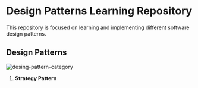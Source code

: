 # Design Patterns Learning Repository

This repository is focused on learning and implementing different software design patterns.

## Design Patterns
![desing-pattern-category](https://media.licdn.com/dms/image/v2/D4E12AQG2qkDV8YR7Sg/article-inline_image-shrink_1500_2232/article-inline_image-shrink_1500_2232/0/1659334507497?e=1732147200&v=beta&t=Sj6lq36UQJCuAFQ9xyR-uySKIgXl8LKSFshVQSNME8o)

1. **Strategy Pattern**